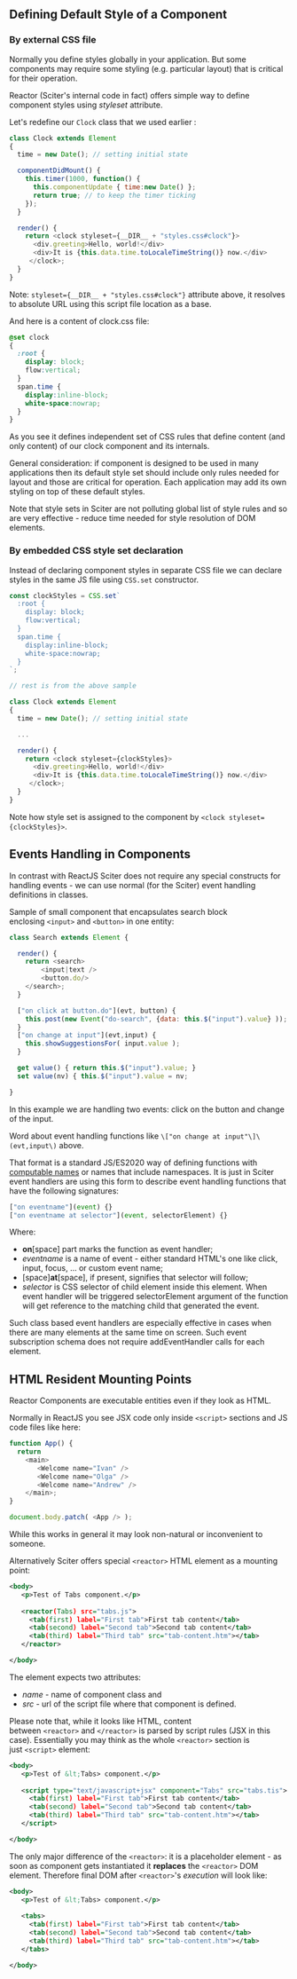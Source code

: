## Defining Default Style of a Component

### By external CSS file

Normally you define styles globally in your application. But some components may require some styling (e.g. particular layout) that is critical for their operation.


Reactor (Sciter's internal code in fact) offers simple way to define component styles using *styleset* attribute.

Let's redefine our `Clock` class that we used earlier :


```JavaScript
class Clock extends Element 
{
  time = new Date(); // setting initial state 

  componentDidMount() {
    this.timer(1000, function() {
      this.componentUpdate { time:new Date() };
      return true; // to keep the timer ticking
    });
  }

  render() {
    return <clock styleset={__DIR__ + "styles.css#clock"}>
      <div.greeting>Hello, world!</div>
      <div>It is {this.data.time.toLocaleTimeString()} now.</div>
     </clock>;
  } 
}
```

Note: `styleset={__DIR__ + "styles.css#clock"}` attribute above, it resolves to absolute URL using this script file location as a base.

And here is a content of clock.css file:

```CSS
@set clock 
{
  :root {
    display: block;
    flow:vertical;
  }
  span.time { 
    display:inline-block; 
    white-space:nowrap; 
  }
}
```

As you see it defines independent set of CSS rules that define content (and only content) of our clock component and its internals.

General consideration: if component is designed to be used in many applications then its default style set should include only rules needed for layout and those are critical for operation. Each application may add its own styling on top of these default styles.

Note that style sets in Sciter are not polluting global list of style rules and so are very effective - reduce time needed for style resolution of DOM elements.

### By embedded CSS style set declaration

Instead of declaring component styles in separate CSS file we can declare styles in the same JS file using `CSS.set` constructor.

```JavaScript
const clockStyles = CSS.set` 
  :root {
    display: block;
    flow:vertical;
  }
  span.time { 
    display:inline-block; 
    white-space:nowrap; 
  }
`;

// rest is from the above sample

class Clock extends Element 
{
  time = new Date(); // setting initial state 

  ...

  render() {
    return <clock styleset={clockStyles}>
      <div.greeting>Hello, world!</div>
      <div>It is {this.data.time.toLocaleTimeString()} now.</div>
     </clock>;
  } 
}
```
Note how style set is assigned to the component by `<clock styleset={clockStyles}>`.  

## Events Handling in Components

In contrast with ReactJS Sciter does not require any special constructs for handling events - we can use normal (for the Sciter) event handling definitions in classes.

Sample of small component that encapsulates search block enclosing `<input>` and `<button>` in one entity:

```JavaScript
class Search extends Element {

  render() {
    return <search>
        <input|text />
        <button.do/>
    </search>;
  }

  ["on click at button.do"](evt, button) { 
    this.post(new Event("do-search", {data: this.$("input").value} )); 
  }
  ["on change at input"](evt,input) { 
    this.showSuggestionsFor( input.value ); 
  }

  get value() { return this.$("input").value; }
  set value(nv) { this.$("input").value = nv;

}
```

In this example we are handling two events: click on the button and change of the input.


Word about event handling functions like `\["on change at input"\]\(evt,input\)` above.

That format is a standard JS/ES2020 way of defining functions with [computable names](https://developer.mozilla.org/en-US/docs/Web/JavaScript/Reference/Functions/Method_definitions#computed_property_names) or names that include namespaces. It is just in Sciter event handlers are using this form to describe event handling functions that have the following signatures:    

```JavaScript
["on eventname"](event) {}
["on eventname at selector"](event, selectorElement) {}
```

Where:  

* **on**\[space\] part marks the function as event handler;     
* *eventname* is a name of event - either standard HTML's one like click, input, focus, ... or custom event name;     
* \[space\]**at**\[space\], if present, signifies that selector will follow;    
* *selector* is CSS selector of child element inside this element. When event handler will be triggered selectorElement argument of the function will get reference to the matching child that generated the event.   

Such class based event handlers are especially effective in cases when there are many elements at the same time on screen. Such event subscription schema does not require addEventHandler calls for each element.

## HTML Resident Mounting Points

Reactor Components are executable entities even if they look as HTML.

Normally in ReactJS you see JSX code only inside `<script>` sections and JS code files like here:

```JavaScript
function App() {
  return
    <main>
       <Welcome name="Ivan" />
       <Welcome name="Olga" />
       <Welcome name="Andrew" />
    </main>;
}

document.body.patch( <App /> );
```

While this works in general it may look non-natural or inconvenient to someone.

Alternatively Sciter offers special `<reactor>` HTML element as a mounting point:

```XML
<body>
   <p>Test of Tabs component.</p>
      
   <reactor(Tabs) src="tabs.js">
     <tab(first) label="First tab">First tab content</tab>
     <tab(second) label="Second tab">Second tab content</tab>
     <tab(third) label="Third tab" src="tab-content.htm"></tab>
   </reactor>

</body>
```

The <reactor> element expects two attributes:

* *name* - name of component class and 
* *src* - url of the script file where that component is defined.

Please note that, while it looks like HTML, content between `<reactor>` and `</reactor>` is parsed by script rules (JSX in this case). Essentially you may think as the whole `<reactor>` section is just `<script>` element:

```XML
<body>
   <p>Test of &lt;Tabs> component.</p>
      
   <script type="text/javascript+jsx" component="Tabs" src="tabs.tis">
     <tab(first) label="First tab">First tab content</tab>
     <tab(second) label="Second tab">Second tab content</tab>
     <tab(third) label="Third tab" src="tab-content.htm"></tab>
   </script>

</body>
```

The only major difference of the `<reactor>`: it is a placeholder element - as soon as component gets instantiated it **replaces** the `<reactor>` DOM element. Therefore final DOM after `<reactor>`'s *execution* will look like:

```XML
<body>
   <p>Test of &lt;Tabs> component.</p>
      
   <tabs>
     <tab(first) label="First tab">First tab content</tab>
     <tab(second) label="Second tab">Second tab content</tab>
     <tab(third) label="Third tab" src="tab-content.htm"></tab>
   </tabs>

</body>
```